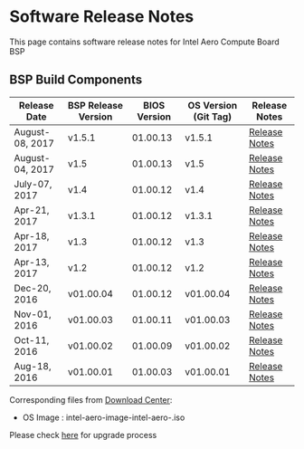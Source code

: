 # Software Release Notes

This page contains software release notes for Intel Aero Compute Board BSP

## BSP Build Components

| Release Date | BSP Release Version | BIOS Version | OS Version (Git Tag) | Release Notes |
| --------- | -------- | -------- | ------- | ------- |
| August-08, 2017 | v1.5.1 | 01.00.13 | v1.5.1 | [Release Notes](https://github.com/intel-aero/meta-intel-aero/releases/tag/v1.5.1)|
| August-04, 2017 | v1.5 | 01.00.13 | v1.5 | [Release Notes](https://github.com/intel-aero/meta-intel-aero/releases/tag/v1.5)|
| July-07, 2017 | v1.4 | 01.00.12 | v1.4 | [Release Notes](https://github.com/intel-aero/meta-intel-aero/releases/tag/v1.4)|
| Apr-21, 2017 | v1.3.1 | 01.00.12 | v1.3.1 | [Release Notes](https://github.com/intel-aero/meta-intel-aero/releases/tag/v1.3.1)|
| Apr-18, 2017 | v1.3 | 01.00.12 | v1.3 | [Release Notes](https://github.com/intel-aero/meta-intel-aero/releases/tag/v1.3)|
| Apr-13, 2017 | v1.2 | 01.00.12 | v1.2 | [Release Notes](https://github.com/intel-aero/meta-intel-aero/releases/tag/v1.2)|
| Dec-20, 2016 | v01.00.04 | 01.00.12 | v01.00.04| [Release Notes](https://github.com/intel-aero/meta-intel-aero/releases/tag/v01.00.04)|
| Nov-01, 2016 | v01.00.03 | 01.00.11 | v01.00.03 | [Release Notes](https://github.com/intel-aero/meta-intel-aero/releases/tag/v01.00.03)|
| Oct-11, 2016 | v01.00.02 | 01.00.09 | v01.00.02 | [Release Notes](https://github.com/intel-aero/meta-intel-aero/releases/tag/v01.00.02)|
| Aug-18, 2016 | v01.00.01 | 01.00.03 | v01.00.01 | [Release Notes](https://github.com/intel-aero/meta-intel-aero/releases/tag/v01.00.01)|

Corresponding files from [Download Center](https://downloadcenter.intel.com/download/26932/Intel-Aero-Platform-for-UAVs-Installation-Files?v=t):

* OS Image : intel-aero-image-intel-aero-<OS Version>.iso

Please check [here](https://intel-aero.github.io/getting-started/update/) for upgrade process
